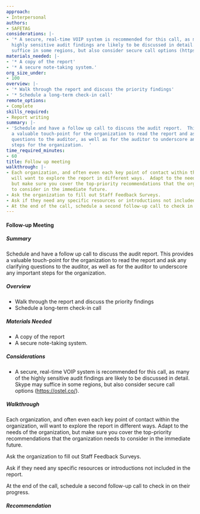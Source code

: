 ```yaml
---
approach:
- Interpersonal
authors:
- SAFETAG
considerations: |-
- '* A secure, real-time VOIP system is recommended for this call, as many of the
  highly sensitive audit findings are likely to be discussed in detail.  Skype may
  suffice in some regions, but also consider secure call options (https://ostel.co/).'
materials_needed: |-
- '* A copy of the report'
- '* A secure note-taking system.'
org_size_under:
- 100
overview: |-
- '* Walk through the report and discuss the priority findings'
- '* Schedule a long-term check-in call'
remote_options:
- Complete
skills_required:
- Report writing
summary: |-
- 'Schedule and have a follow up call to discuss the audit report.  This provides
  a valuable touch-point for the organization to read the report and ask any clarifying
  questions to the auditor, as well as for the auditor to underscore any important
  steps for the organization.  '
time_required_minutes:
- 60
title: Follow up meeting
walkthrough: |-
- Each organization, and often even each key point of contact within the organization,
  will want to explore the report in different ways.  Adapt to the needs of the organization,
  but make sure you cover the top-priority recommendations that the organization needs
  to consider in the immediate future.
- Ask the organization to fill out Staff Feedback Surveys.
- Ask if they need any specific resources or introductions not included in the report.
- At the end of the call, schedule a second follow-up call to check in on their progress.
---
```


#### Follow-up Meeting

##### Summary
Schedule and have a follow up call to discuss the audit report.  This provides a valuable touch-point for the organization to read the report and ask any clarifying questions to the auditor, as well as for the auditor to underscore any important steps for the organization.  

##### Overview

* Walk through the report and discuss the priority findings
* Schedule a long-term check-in call

##### Materials Needed

* A copy of the report
* A secure note-taking system.

##### Considerations

* A secure, real-time VOIP system is recommended for this call, as many of the highly sensitive audit findings are likely to be discussed in detail.  Skype may suffice in some regions, but also consider secure call options (https://ostel.co/).

##### Walkthrough

Each organization, and often even each key point of contact within the organization, will want to explore the report in different ways.  Adapt to the needs of the organization, but make sure you cover the top-priority recommendations that the organization needs to consider in the immediate future.

Ask the organization to fill out Staff Feedback Surveys.

Ask if they need any specific resources or introductions not included in the report.

At the end of the call, schedule a second follow-up call to check in on their progress.

##### Recommendation